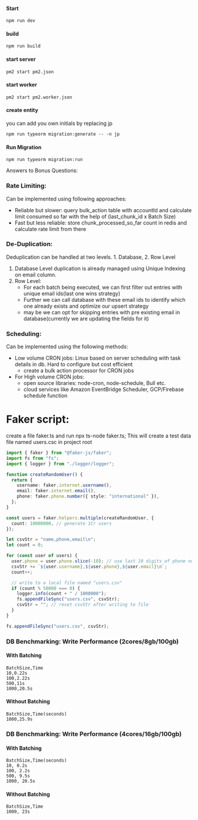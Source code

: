 #### Start
```
npm run dev
```

#### build
```
npm run build
```

#### start server
```
pm2 start pm2.json
```

#### start worker
```
pm2 start pm2.worker.json
```

#### create entity
you can add you own initials by replacing jp
```
npm run typeorm migration:generate -- -n jp
```

#### Run Migration
```
npm run typeorm migration:run
```

Answers to Bonus Questions:
### Rate Limiting:
Can be implemented using following approaches:
* Reliable but slower: query bulk_action table with accountId and calculate limit consumed so far with the help of (last_chunk_id x Batch Size)
* Fast but less reliable: store chunk_processed_so_far count in redis and calculate rate limit from there

### De-Duplication:
Deduplication can be handled at two levels. 1. Database, 2. Row Level
1. Database Level duplication is already managed using Unique Indexing on email column.
2. Row Level:
    * For each batch being executed, we can first filter out entries with unique email ids(last one wins strategy)
    * Further we can call database with these email ids to identify which one already exists and optimize our upsert strategy
    * may be we can opt for skipping entries with pre existing email in database(currently we are updating the fields for it)

### Scheduling:
Can be implemented using the following methods:
* Low volume CRON jobs: Linux based on server scheduling with task details in db. Hard to configure but cost efficient
  * create a bulk action processor for CRON jobs
* For High volume CRON jobs:
  * open source libraries: node-cron, node-schedule, Bull etc.
  * cloud services like Amazon EventBridge Scheduler, GCP/Firebase schedule function


# Faker script:
create a file faker.ts and run npx ts-node faker.ts;
This will create a test data file named users.csc in project root
```ts
import { faker } from "@faker-js/faker";
import fs from "fs";
import { logger } from "./logger/logger";

function createRandomUser() {
  return {
    username: faker.internet.username(),
    email: faker.internet.email(),
    phone: faker.phone.number({ style: "international" }),
  };
}

const users = faker.helpers.multiple(createRandomUser, {
  count: 10000000, // generate 1Cr users
});

let csvStr = "name,phone,email\n";
let count = 0;

for (const user of users) {
  user.phone = user.phone.slice(-10); // use last 10 digits of phone number
  csvStr += `${user.username},${user.phone},${user.email}\n`;
  count++;

  // write to a local file named "users.csv"
  if (count % 50000 === 0) {
    logger.info(count + " / 1000000");
    fs.appendFileSync("users.csv", csvStr);
    csvStr = ""; // reset csvStr after writing to file
  }
}

fs.appendFileSync("users.csv", csvStr);
```

### DB Benchmarking: Write Performance (2cores/8gb/100gb)

#### With Batching
```
BatchSize,Time
10,0.22s
100,2.22s
500,11s
1000,20.5s
```

#### Without Batching
```
BatchSize,Time(seconds)
1000,25.9s
```


### DB Benchmarking: Write Performance (4cores/16gb/100gb)

#### With Batching
```
BatchSize,Time(seconds)
10, 0.2s
100, 2.2s
500, 9.5s
1000, 20.5s
```

#### Without Batching
```
BatchSize,Time
1000, 23s
```
